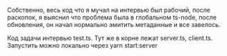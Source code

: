 Собственно, весь код что я мучал на интервью был рабочий, после раскопок,
я выяснил что проблема была в глобальном ts-node, после обновления,
он начал нормально эмитить метаданные и все завелось.

Код задачи интервью test.ts. Тут же в корне лежат server.ts, client.ts.
Запустить можно локально через yarn start:server
